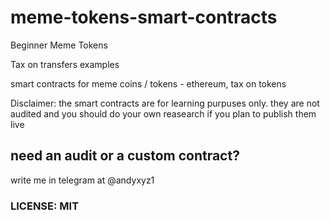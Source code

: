 # meme-tokens-smart-contracts

Beginner Meme Tokens

Tax on transfers examples


smart contracts for meme coins / tokens - ethereum, tax on tokens

Disclaimer: the smart contracts are for learning purpuses only. they are not audited and you should do your own reasearch if you plan to publish them live

## need an audit or a custom contract?
write me in telegram at @andyxyz1

### LICENSE: MIT
